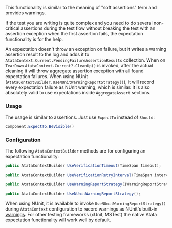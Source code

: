 This functionality is similar to the meaning of "soft assertions" term and provides warnings.

If the test you are writing is quite complex and you need to do several non-critical assertions
during the test flow without breaking the test with an assertion exception
when the first assertion fails, the expectation functionality is for the help.

An expectation doesn't throw an exception on failure, but it writes a warning assertion result to the log and adds it to `AtataContext.Current.PendingFailureAssertionResults` collection.
When on `TearDown` `AtataContext.Current?.CleanUp()` is invoked,
after the actual cleaning it will throw aggregate assertion exception with all found expectation failures.
When using NUnit (`AtataContextBuilder.UseNUnitWarningReportStrategy()`),
it will record every expectation failure as NUnit warning, which is similar.
It is also absolutely valid to use expectations inside `AggregateAssert` sections.

### Usage

The usage is similar to assertions.
Just use `ExpectTo` instead of `Should`:

```cs
Component.ExpectTo.BeVisible()
```

### Configuration

The following `AtataContextBuilder` methods are for configuring an expectation functionality:

```cs
public AtataContextBuilder UseVerificationTimeout(TimeSpan timeout);

public AtataContextBuilder UseVerificationRetryInterval(TimeSpan interval);

public AtataContextBuilder UseWarningReportStrategy(IWarningReportStrategy strategy);

public AtataContextBuilder UseNUnitWarningReportStrategy();
```

When using NUnit, it is available to invoke `UseNUnitWarningReportStrategy()` during `AtataContext` configuration
to record warnings as NUnit's built-in [warnings](https://docs.nunit.org/articles/nunit/writing-tests/Warnings.html).
For other testing frameworks (xUnit, MSTest) the native Atata expectation functionality will work well by default.
